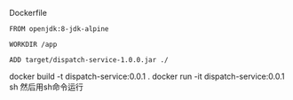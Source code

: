 Dockerfile
```
FROM openjdk:8-jdk-alpine

WORKDIR /app

ADD target/dispatch-service-1.0.0.jar ./
```

docker build -t dispatch-service:0.0.1 .
docker run -it dispatch-service:0.0.1 sh
然后用sh命令运行
